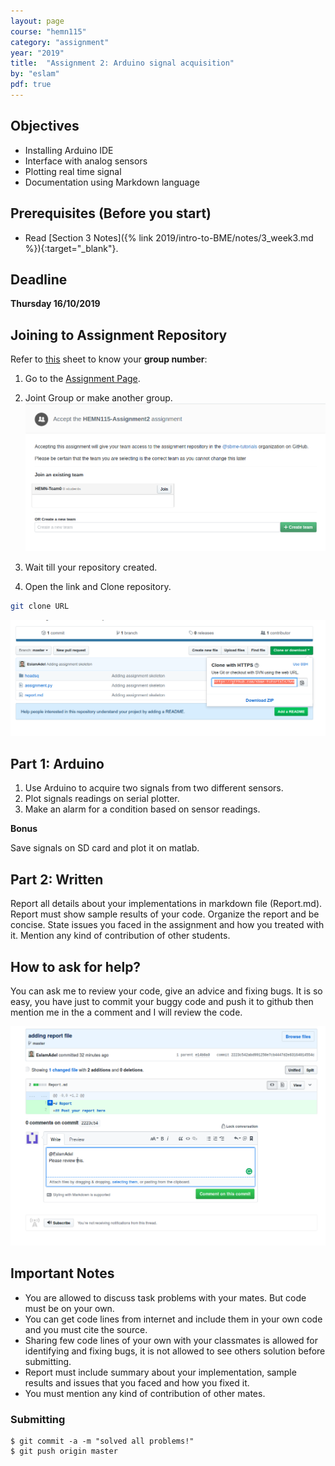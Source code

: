 ```yaml
---
layout: page
course: "hemn115"
category: "assignment"
year: "2019"
title:  "Assignment 2: Arduino signal acquisition"
by: "eslam"
pdf: true
---
```



## Objectives

* Installing Arduino IDE
* Interface with analog sensors 
* Plotting real time signal
* Documentation using Markdown language

## Prerequisites (Before you start)

* Read [Section 3 Notes]({% link 2019/intro-to-BME/notes/3_week3.md %}){:target="_blank"}.

## Deadline

**Thursday 16/10/2019**

## Joining to Assignment Repository

Refer to [this](https://docs.google.com/spreadsheets/d/1hdmFvHQYQybJCUS_TFgDmyFzorwZQOkQE6eTCSQDuew/edit?usp=sharing) sheet to know your **group number**: 

1. Go to the [Assignment Page](https://classroom.github.com/g/xG7jA0cb).
2. Joint Group or make another group.
![](../images/assignment2.png)
3. Wait till your repository created.

4. Open the link and Clone repository.
```bash
git clone URL
```
![](../images/Selection_047.png)


## Part 1: Arduino 

1. Use Arduino to acquire two signals from two different sensors.
2. Plot signals readings on serial plotter.
3. Make an alarm for a condition based on sensor readings.

**Bonus**

Save signals on SD card and plot it on matlab.

## Part 2: Written

Report all details about your implementations in markdown file (Report.md). Report must show sample results of your code. Organize the report and be concise. State issues you faced in the assignment and how you treated with it. Mention any kind of contribution of other students.

## How to ask for help?

You can ask me to review your code, give an advice and fixing bugs. It is so easy, you have just to commit your buggy code and push it to github then mention me in the a comment and I will review the code.

![](../images/assig3-2.png)

## Important Notes 

* You are allowed to discuss task problems with your mates. But code must be on your own.
* You can get code lines from internet and include them in your own code and you must cite the source.
* Sharing few code lines of your own with your classmates is allowed for identifying and fixing bugs, it is not allowed to see others solution before submitting.
* Report must include summary about your implementation, sample results and issues that you faced and how you fixed it.
* You must mention any kind of contribution of other mates.

### Submitting

```terminal
$ git commit -a -m "solved all problems!"
$ git push origin master
```
